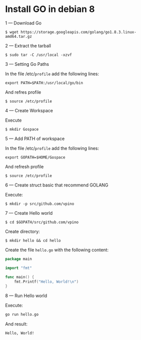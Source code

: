 # Install GO in debian 8


1 — Download Go

```
$ wget https://storage.googleapis.com/golang/go1.8.3.linux-amd64.tar.gz
```

2 — Extract the tarball

```
$ sudo tar -C /usr/local -xzvf 
```

 3 — Setting Go Paths 

 In the file /etc/```profile``` add the following lines:

 ```
export PATH=$PATH:/usr/local/go/bin
 ```

And refres profile

```
$ source /etc/profile
``` 

 4 — Create Workspace

Execute

```
$ mkdir Gospace
```

5 — Add PATH of workspace

In the file /etc/```profile``` add the following lines:

```
export GOPATH=$HOME/Gospace
```

And refresh profile

```
$ source /etc/profile
``` 

6 — Create struct basic that recommend GOLANG 

Execute:

```
$ mkdir -p src/github.com/vpino
```

7 — Create Hello world

```
$ cd $GOPATH/src/github.com/vpino
```

Create directory:

```
$ mkdir hello && cd hello
```

Create the file ```hello.go``` with the following content:

```go
package main

import "fmt"

func main() {
    fmt.Printf("Hello, World!\n")
}
```

8 — Run Hello world

Execute:

```bash
go run hello.go
```

And result:

```bash
Hello, World!
```

